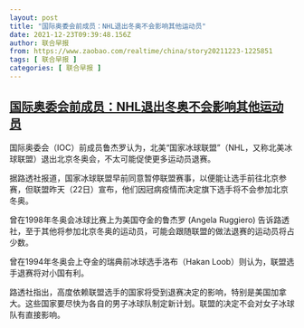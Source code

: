```yaml
---
layout: post
title: "国际奥委会前成员：NHL退出冬奥不会影响其他运动员"
date: 2021-12-23T09:39:48.156Z
author: 联合早报
from: https://www.zaobao.com/realtime/china/story20211223-1225851
tags: [ 联合早报 ]
categories: [ 联合早报 ]
---
```

<!--1640268780000-->
[国际奥委会前成员：NHL退出冬奥不会影响其他运动员](https://www.zaobao.com/realtime/china/story20211223-1225851)
------

<div>
<p>国际奥委会（IOC）前成员鲁杰罗认为，北美“国家冰球联盟”（NHL，又称北美冰球联盟）退出北京冬奥会，不太可能促使更多运动员退赛。</p><p>据路透社报道，国家冰球联盟早前同意暂停联盟赛事，以便能让选手前往北京参赛，但联盟昨天（22日）宣布，他们因冠病疫情而决定旗下选手将不会参加北京冬奥。</p><p>曾在1998年冬奥会冰球比赛上为美国夺金的鲁杰罗 (Angela Ruggiero) 告诉路透社，至于其他将参加北京冬奥的运动员，可能会跟随联盟的做法退赛的运动员将占少数。</p><section id="imu"><div id="dfp-ad-imu1">        </div></section><p>曾在1994年冬奥会上夺金的瑞典前冰球选手洛布（Hakan Loob）则认为，联盟选手退赛将对小国有利。</p><p>路透社指出，高度依赖联盟选手的国家将受到退赛决定的影响，特别是美国加拿大。这些国家要尽快为各自的男子冰球队制定新计划。联盟的决定不会对女子冰球队有直接影响。</p>      <div class="cx_paywall_placeholder" id="sph_cdp_40"></div>
</div>
